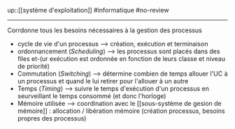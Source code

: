 up::[[système d'exploitation]]
#informatique #no-review 

----
Corrdonne tous les besoins nécessaires à la gestion des processus

 - cycle de vie d'un processus --> création, exécution et terminaison
 - ordonnancement (_Scheduling_) --> les processus sont placés dans des files et-(ur exécution est ordonnée en fonction de leurs classe et niveau de priorité)
 - Commutation (_Switching_) --> détermine combien de temps allouer l'UC à un processus et quand le lui retirer pour l'allouer à un autre
 - Temps (_Timing_) --> suivre le temps d'exécution d'un processus en seurveillant le temps consommé (et donc l'horloge)
 - Mémoire utilisée --> coordination avec le [[sous-système de gesion de mémoire]] : allocation / libération mémoire (création processus, besoins propres des processus)